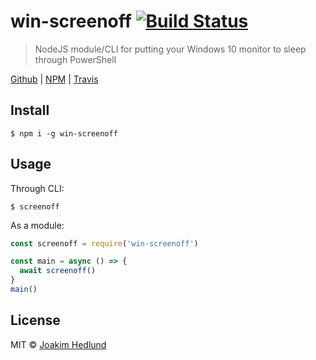 # win-screenoff [![Build Status](https://travis-ci.org/Sleavely/win-screenoff.svg?branch=master)](https://travis-ci.org/Sleavely/win-screenoff)

> NodeJS module/CLI for putting your Windows 10 monitor to sleep through PowerShell

[Github](https://github.com/Sleavely/win-screenoff) | [NPM](https://www.npmjs.com/package/win-screenoff) | [Travis](https://travis-ci.org/Sleavely/win-screenoff)

## Install

```
$ npm i -g win-screenoff
```


## Usage

Through CLI:

```
$ screenoff
```

As a module:

```js
const screenoff = require('win-screenoff')

const main = async () => {
  await screenoff()
}
main()
```


## License

MIT © [Joakim Hedlund](https://joakimhedlund.com)
